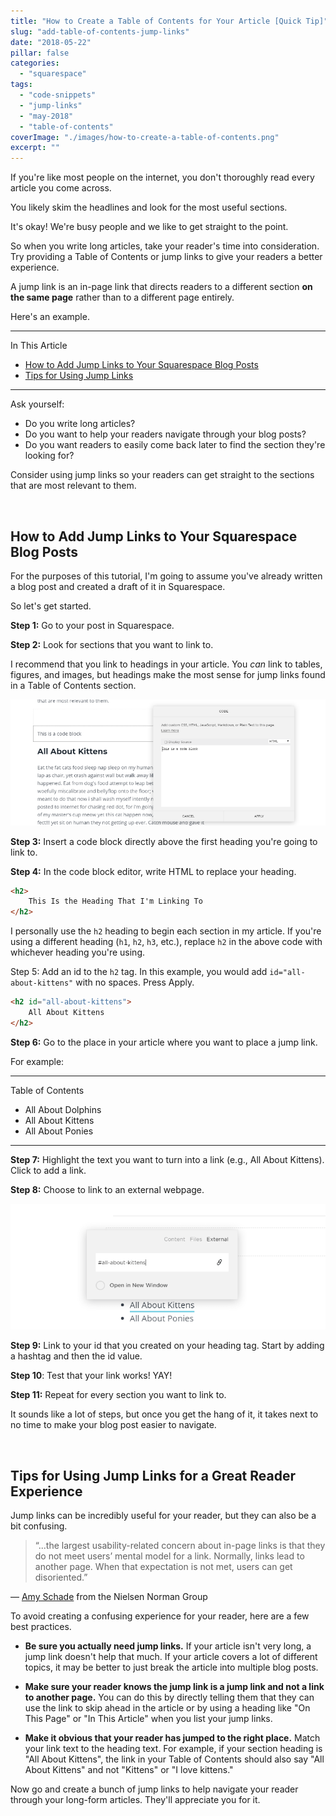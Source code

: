 ```yaml
---
title: "How to Create a Table of Contents for Your Article [Quick Tip]"
slug: "add-table-of-contents-jump-links"
date: "2018-05-22"
pillar: false
categories: 
  - "squarespace"
tags: 
  - "code-snippets"
  - "jump-links"
  - "may-2018"
  - "table-of-contents"
coverImage: "./images/how-to-create-a-table-of-contents.png"
excerpt: ""
---
```


If you're like most people on the internet, you don't thoroughly read every article you come across.

You likely skim the headlines and look for the most useful sections.

It's okay! We're busy people and we like to get straight to the point.

So when you write long articles, take your reader's time into consideration. Try providing a Table of Contents or jump links to give your readers a better experience.

A jump link is an in-page link that directs readers to a different section **on the same page** rather than to a different page entirely.

Here's an example.

* * *

In This Article

- [How to Add Jump Links to Your Squarespace Blog Posts](#how-to-add-jump-links)
- [Tips for Using Jump Links](#tips-for-using-jump-links)

* * *

Ask yourself:

- Do you write long articles?
- Do you want to help your readers navigate through your blog posts?
- Do you want readers to easily come back later to find the section they're looking for?

Consider using jump links so your readers can get straight to the sections that are most relevant to them.

 

## How to Add Jump Links to Your Squarespace Blog Posts

For the purposes of this tutorial, I'm going to assume you've already written a blog post and created a draft of it in Squarespace.

So let's get started.

**Step 1:** Go to your post in Squarespace.

**Step 2:** Look for sections that you want to link to.

I recommend that you link to headings in your article. You _can_ link to tables, figures, and images, but headings make the most sense for jump links found in a Table of Contents section.

![ Code block has been inserted directly above the ](./images/insert-a-code-block.png)

**Step 3:** Insert a code block directly above the first heading you're going to link to.

**Step 4:** In the code block editor, write HTML to replace your heading.

```html
<h2>
    This Is the Heading That I'm Linking To
</h2>
```

I personally use the `h2` heading to begin each section in my article. If you're using a different heading (`h1`, `h2`, `h3`, etc.), replace `h2` in the above code with whichever heading you're using.

Step 5: Add an id to the `h2` tag. In this example, you would add `id="all-about-kittens"` with no spaces. Press Apply.

```html
<h2 id="all-about-kittens">
    All About Kittens
</h2>
```

**Step 6:** Go to the place in your article where you want to place a jump link.

For example:

* * *

Table of Contents

- All About Dolphins
- All About Kittens
- All About Ponies

* * *

**Step 7:** Highlight the text you want to turn into a link (e.g., All About Kittens). Click to add a link.

**Step 8:** Choose to link to an external webpage.

![ An anchor link is being created by typing ](./images/add-a-jump-link.png)

**Step 9:** Link to your id that you created on your heading tag. Start by adding a hashtag and then the id value.

**Step 10**: Test that your link works! YAY!

**Step 11:** Repeat for every section you want to link to.

It sounds like a lot of steps, but once you get the hang of it, it takes next to no time to make your blog post easier to navigate.

 

## Tips for Using Jump Links for a Great Reader Experience

Jump links can be incredibly useful for your reader, but they can also be a bit confusing.

> “...the largest usability-related concern about in-page links is that they do not meet users’ mental model for a link. Normally, links lead to another page. When that expectation is not met, users can get disoriented.”

— [Amy Schade](https://www.nngroup.com/articles/in-page-links/) from the Nielsen Norman Group

To avoid creating a confusing experience for your reader, here are a few best practices.

- **Be sure you actually need jump links.** If your article isn't very long, a jump link doesn't help that much. If your article covers a lot of different topics, it may be better to just break the article into multiple blog posts.
    
- **Make sure your reader knows the jump link is a jump link and not a link to another page.** You can do this by directly telling them that they can use the link to skip ahead in the article or by using a heading like "On This Page" or "In This Article" when you list your jump links.
    
- **Make it obvious that your reader has jumped to the right place.** Match your link text to the heading text. For example, if your section heading is "All About Kittens", the link in your Table of Contents should also say "All About Kittens" and not "Kittens" or "I love kittens."
    

Now go and create a bunch of jump links to help navigate your reader through your long-form articles. They'll appreciate you for it.